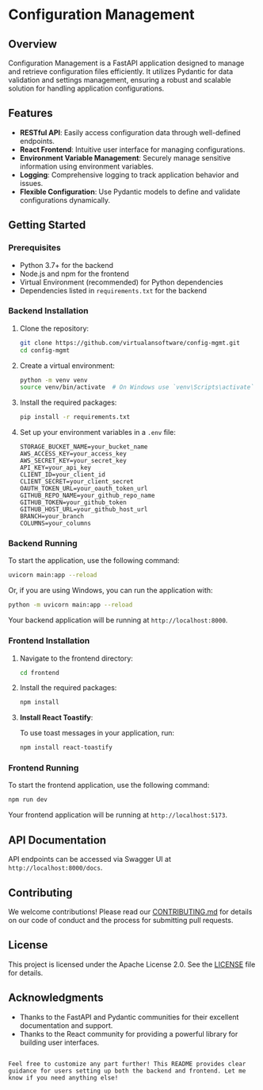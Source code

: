# Configuration Management

## Overview

Configuration Management is a FastAPI application designed to manage and retrieve configuration files efficiently. It utilizes Pydantic for data validation and settings management, ensuring a robust and scalable solution for handling application configurations.

## Features

- **RESTful API**: Easily access configuration data through well-defined endpoints.
- **React Frontend**: Intuitive user interface for managing configurations.
- **Environment Variable Management**: Securely manage sensitive information using environment variables.
- **Logging**: Comprehensive logging to track application behavior and issues.
- **Flexible Configuration**: Use Pydantic models to define and validate configurations dynamically.

## Getting Started

### Prerequisites

- Python 3.7+ for the backend
- Node.js and npm for the frontend
- Virtual Environment (recommended) for Python dependencies
- Dependencies listed in `requirements.txt` for the backend

### Backend Installation

1. Clone the repository:

   ```bash
   git clone https://github.com/virtualansoftware/config-mgmt.git
   cd config-mgmt
   ```

2. Create a virtual environment:

   ```bash
   python -m venv venv
   source venv/bin/activate  # On Windows use `venv\Scripts\activate`
   ```

3. Install the required packages:

   ```bash
   pip install -r requirements.txt
   ```

4. Set up your environment variables in a `.env` file:

   ```plaintext
   STORAGE_BUCKET_NAME=your_bucket_name
   AWS_ACCESS_KEY=your_access_key
   AWS_SECRET_KEY=your_secret_key
   API_KEY=your_api_key
   CLIENT_ID=your_client_id
   CLIENT_SECRET=your_client_secret
   OAUTH_TOKEN_URL=your_oauth_token_url
   GITHUB_REPO_NAME=your_github_repo_name
   GITHUB_TOKEN=your_github_token
   GITHUB_HOST_URL=your_github_host_url
   BRANCH=your_branch
   COLUMNS=your_columns
   ```

### Backend Running

To start the application, use the following command:

```bash
uvicorn main:app --reload
```

Or, if you are using Windows, you can run the application with:

```bash
python -m uvicorn main:app --reload
```

Your backend application will be running at `http://localhost:8000`.

### Frontend Installation

1. Navigate to the frontend directory:

   ```bash
   cd frontend
   ```

2. Install the required packages:

   ```bash
   npm install
   ```

3. **Install React Toastify**:

   To use toast messages in your application, run:

   ```bash
   npm install react-toastify
   ```

### Frontend Running

To start the frontend application, use the following command:

```bash
npm run dev
```

Your frontend application will be running at `http://localhost:5173`.

## API Documentation

API endpoints can be accessed via Swagger UI at `http://localhost:8000/docs`.

## Contributing

We welcome contributions! Please read our [CONTRIBUTING.md](CONTRIBUTING.md) for details on our code of conduct and the process for submitting pull requests.

## License

This project is licensed under the Apache License 2.0. See the [LICENSE](LICENSE) file for details.

## Acknowledgments

- Thanks to the FastAPI and Pydantic communities for their excellent documentation and support.
- Thanks to the React community for providing a powerful library for building user interfaces.
```

Feel free to customize any part further! This README provides clear guidance for users setting up both the backend and frontend. Let me know if you need anything else!
